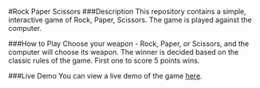 #Rock Paper Scissors
###Description
This repository contains a simple, interactive game of Rock, Paper, Scissors. The game is played against the computer.

###How to Play
Choose your weapon - Rock, Paper, or Scissors, and the computer will choose its weapon. The winner is decided based on the classic rules of the game. First one to score 5 points wins.

###Live Demo
You can view a live demo of the game [here](https://gulcan00.github.io/rock-paper-scissors/).

